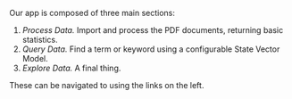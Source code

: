 Our app is composed of three main sections:

1.  *Process Data.* Import and process the PDF documents, returning basic statistics.
2.  *Query Data.* Find a term or keyword using a configurable State Vector Model.
3.  *Explore Data.* A final thing.

These can be navigated to using the links on the left.
